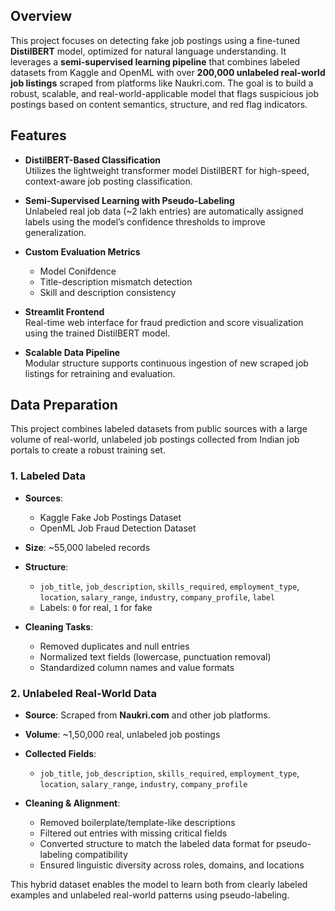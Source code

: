 ## Overview
This project focuses on detecting fake job postings using a fine-tuned **DistilBERT** model, optimized for natural language understanding. It leverages a **semi-supervised learning pipeline** that combines labeled datasets from Kaggle and OpenML with over **200,000 unlabeled real-world job listings** scraped from platforms like Naukri.com. The goal is to build a robust, scalable, and real-world-applicable model that flags suspicious job postings based on content semantics, structure, and red flag indicators.


## Features

- **DistilBERT-Based Classification**  
  Utilizes the lightweight transformer model DistilBERT for high-speed, context-aware job posting classification.

- **Semi-Supervised Learning with Pseudo-Labeling**  
  Unlabeled real job data (~2 lakh entries) are automatically assigned labels using the model’s confidence thresholds to improve generalization.

- **Custom Evaluation Metrics**  
  - Model Conifdence
  - Title-description mismatch detection
  - Skill and description consistency

- **Streamlit Frontend**  
  Real-time web interface for fraud prediction and score visualization using the trained DistilBERT model.

- **Scalable Data Pipeline**  
  Modular structure supports continuous ingestion of new scraped job listings for retraining and evaluation.


## Data Preparation

This project combines labeled datasets from public sources with a large volume of real-world, unlabeled job postings collected from Indian job portals to create a robust training set.

### 1. Labeled Data

- **Sources**:
  - Kaggle Fake Job Postings Dataset  
  - OpenML Job Fraud Detection Dataset

- **Size**: ~55,000 labeled records  
- **Structure**:
  - `job_title`, `job_description`, `skills_required`, `employment_type`, `location`, `salary_range`, `industry`, `company_profile`, `label`  
  - Labels: `0` for real, `1` for fake

- **Cleaning Tasks**:
  - Removed duplicates and null entries  
  - Normalized text fields (lowercase, punctuation removal)  
  - Standardized column names and value formats


### 2. Unlabeled Real-World Data

- **Source**: Scraped from **Naukri.com** and other job platforms.
- **Volume**: ~1,50,000 real, unlabeled job postings

- **Collected Fields**:
  - `job_title`, `job_description`, `skills_required`, `employment_type`, `location`, `salary_range`, `industry`, `company_profile`

- **Cleaning & Alignment**:
  - Removed boilerplate/template-like descriptions  
  - Filtered out entries with missing critical fields  
  - Converted structure to match the labeled data format for pseudo-labeling compatibility  
  - Ensured linguistic diversity across roles, domains, and locations

This hybrid dataset enables the model to learn both from clearly labeled examples and unlabeled real-world patterns using pseudo-labeling.

